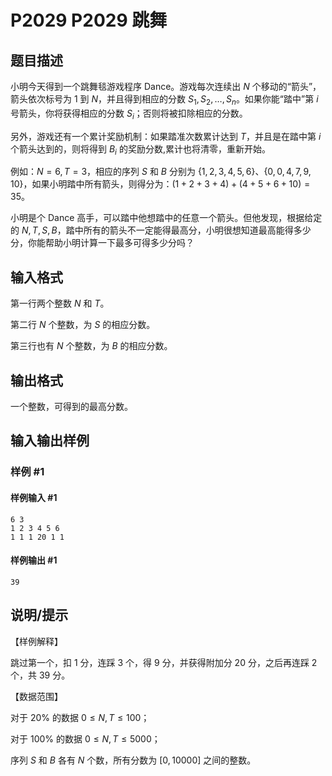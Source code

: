 # P2029 P2029 跳舞

## 题目描述

小明今天得到一个跳舞毯游戏程序 Dance。游戏每次连续出 $N$ 个移动的“箭头”，箭头依次标号为 $1$ 到 $N$，并且得到相应的分数 $S _ 1, S _ 2, \ldots, S _ n$。如果你能“踏中”第 $i$ 号箭头，你将获得相应的分数 $S_i$；否则将被扣除相应的分数。

另外，游戏还有一个累计奖励机制：如果踏准次数累计达到 $T$，并且是在踏中第 $i$ 个箭头达到的，则将得到 $B_i$ 的奖励分数,累计也将清零，重新开始。

例如：$N=6,T=3$，相应的序列 $S$ 和 $B$ 分别为 $\{1,2,3,4,5,6\}$、$\{0,0,4,7,9,10\}$，如果小明踏中所有箭头，则得分为：$(1+2+3+4)+(4+5+6+10)=35$。

小明是个 Dance 高手，可以踏中他想踏中的任意一个箭头。但他发现，根据给定的 $N,T,S,B$，踏中所有的箭头不一定能得最高分，小明很想知道最高能得多少分，你能帮助小明计算一下最多可得多少分吗？


## 输入格式

第一行两个整数 $N$ 和 $T$。

第二行 $N$ 个整数，为 $S$ 的相应分数。

第三行也有 $N$ 个整数，为 $B$ 的相应分数。

## 输出格式

一个整数，可得到的最高分数。


## 输入输出样例

### 样例 #1

#### 样例输入 #1

```
6 3
1 2 3 4 5 6
1 1 1 20 1 1
```

#### 样例输出 #1

```
39
```

## 说明/提示


【样例解释】

跳过第一个，扣 $1$ 分，连踩 $3$ 个，得 $9$ 分，并获得附加分 $20$ 分，之后再连踩 $2$ 个，共 $39$ 分。

【数据范围】

对于 $20\%$ 的数据 $0\le N,T\le100$；

对于 $100\%$ 的数据 $0\le N,T\le 5000$；

序列 $S$ 和 $B$ 各有 $N$ 个数，所有分数为 $[0,10000]$ 之间的整数。
